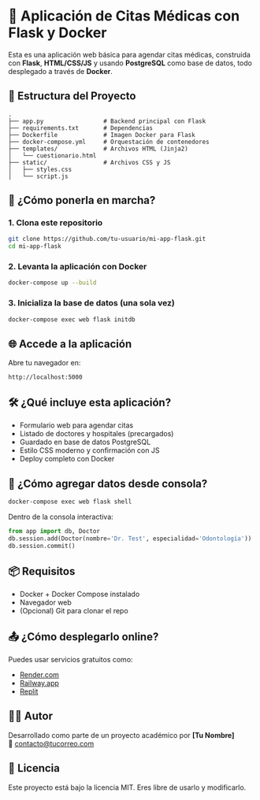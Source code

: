 # 🏥 Aplicación de Citas Médicas con Flask y Docker

Esta es una aplicación web básica para agendar citas médicas, construida con **Flask**, **HTML/CSS/JS** y usando **PostgreSQL** como base de datos, todo desplegado a través de **Docker**.

## 📁 Estructura del Proyecto

```
.
├── app.py                 # Backend principal con Flask
├── requirements.txt       # Dependencias
├── Dockerfile             # Imagen Docker para Flask
├── docker-compose.yml     # Orquestación de contenedores
├── templates/             # Archivos HTML (Jinja2)
│   └── cuestionario.html
├── static/                # Archivos CSS y JS
│   ├── styles.css
│   └── script.js
```

## 🚀 ¿Cómo ponerla en marcha?

### 1. Clona este repositorio
```bash
git clone https://github.com/tu-usuario/mi-app-flask.git
cd mi-app-flask
```

### 2. Levanta la aplicación con Docker
```bash
docker-compose up --build
```

### 3. Inicializa la base de datos (una sola vez)
```bash
docker-compose exec web flask initdb
```

## 🌐 Accede a la aplicación

Abre tu navegador en:
```
http://localhost:5000
```

## 🛠 ¿Qué incluye esta aplicación?

- Formulario web para agendar citas
- Listado de doctores y hospitales (precargados)
- Guardado en base de datos PostgreSQL
- Estilo CSS moderno y confirmación con JS
- Deploy completo con Docker

## 🧪 ¿Cómo agregar datos desde consola?

```bash
docker-compose exec web flask shell
```

Dentro de la consola interactiva:

```python
from app import db, Doctor
db.session.add(Doctor(nombre='Dr. Test', especialidad='Odontología'))
db.session.commit()
```

## 📦 Requisitos

- Docker + Docker Compose instalado
- Navegador web
- (Opcional) Git para clonar el repo

## 📤 ¿Cómo desplegarlo online?

Puedes usar servicios gratuitos como:
- [Render.com](https://render.com)
- [Railway.app](https://railway.app)
- [Replit](https://replit.com)

## 👨‍💻 Autor

Desarrollado como parte de un proyecto académico por **[Tu Nombre]**  
📧 contacto@tucorreo.com

## 📝 Licencia

Este proyecto está bajo la licencia MIT. Eres libre de usarlo y modificarlo.
